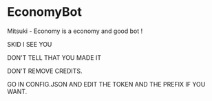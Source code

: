 # EconomyBot
Mitsuki - Economy is a economy and good bot !

SKID I SEE YOU



DON'T TELL THAT YOU MADE IT



DON'T REMOVE CREDITS.


GO IN CONFIG.JSON AND EDIT THE TOKEN AND THE PREFIX IF YOU WANT.
